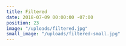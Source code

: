 ```yaml
---
title: Filtered
date: 2018-07-09 00:00:00 -07:00
position: 23
image: "/uploads/filtered.jpg"
small_image: "/uploads/filtered-small.jpg"
---
```


